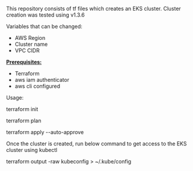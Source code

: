 This repository consists of tf files which creates an EKS cluster. Cluster creation was tested using v1.3.6

Variables that can be changed: 
- AWS Region
- Cluster name
- VPC CIDR

<ins>**Prerequisites:**</ins>
- Terraform
- aws iam authenticator
- aws cli configured

Usage: 

terraform init

terraform plan

terraform apply --auto-approve

Once the cluster is created, run below command to get access to the EKS cluster using kubectl 

terraform output -raw kubeconfig > ~/.kube/config 
